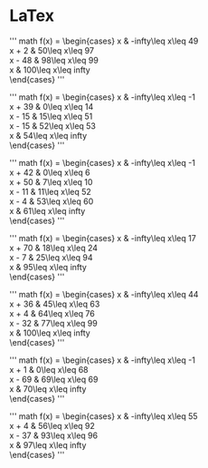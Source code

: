 # LaTex
''' math
f(x) = \begin{cases}
x &   -infty\leq x\leq 49 \
x + 2 &   50\leq x\leq 97 \
x - 48 &   98\leq x\leq 99 \
x &   100\leq x\leq infty \
\end{cases}
'''

''' math
f(x) = \begin{cases}
x &   -infty\leq x\leq -1 \
x + 39 &   0\leq x\leq 14 \
x - 15 &   15\leq x\leq 51 \
x - 15 &   52\leq x\leq 53 \
x &   54\leq x\leq infty \
\end{cases}
'''

''' math
f(x) = \begin{cases}
x &   -infty\leq x\leq -1 \
x + 42 &   0\leq x\leq 6 \
x + 50 &   7\leq x\leq 10 \
x - 11 &   11\leq x\leq 52 \
x - 4 &   53\leq x\leq 60 \
x &   61\leq x\leq infty \
\end{cases}
'''

''' math
f(x) = \begin{cases}
x &   -infty\leq x\leq 17 \
x + 70 &   18\leq x\leq 24 \
x - 7 &   25\leq x\leq 94 \
x &   95\leq x\leq infty \
\end{cases}
'''

''' math
f(x) = \begin{cases}
x &   -infty\leq x\leq 44 \
x + 36 &   45\leq x\leq 63 \
x + 4 &   64\leq x\leq 76 \
x - 32 &   77\leq x\leq 99 \
x &   100\leq x\leq infty \
\end{cases}
'''

''' math
f(x) = \begin{cases}
x &   -infty\leq x\leq -1 \
x + 1 &   0\leq x\leq 68 \
x - 69 &   69\leq x\leq 69 \
x &   70\leq x\leq infty \
\end{cases}
'''

''' math
f(x) = \begin{cases}
x &   -infty\leq x\leq 55 \
x + 4 &   56\leq x\leq 92 \
x - 37 &   93\leq x\leq 96 \
x &   97\leq x\leq infty \
\end{cases}
'''
